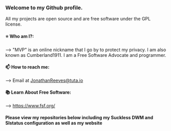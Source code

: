 ### Welcome to my Github profile.
All my projects are open source and are free software under the GPL license. 

#### ⭐ Who am I?:
--> "MVP" is an online nickname that I go by to protect my privacy. I am also known as Cumberland1911.  I am a Free Software Advocate and programmer. 

#### 📫 How to reach me: 
--> Email at JonathanReeves@tuta.io

#### 📚 Learn About Free Software:
--> https://www.fsf.org/

#### Please view my repositories below including my Suckless DWM and Slstatus configuration as well as my website 

